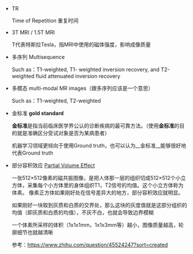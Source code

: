 * TR

  Time of Repetition 重复时间

* 3T MRI / 1.5T MRI

  T代表特斯拉Tesla，指MRI中使用的磁体强度，影响成像质量
  
* 多序列 Multisequence 

  Such as：T1-weighted, T1- weighted inversion recovery, and T2-weighted fluid attenuated inversion recovery
  
* 多模态 multi-modal MR images（跟多序列应该是一个意思）

  Such as：T1-weighted, T2-weighted
- 金标准 **gold standard**

  **金标准**是指当前临床医学界公认的诊断疾病的最可靠方法。（使用**金标准**的目的就是准确区分受试对象是否为某病患者）

  机器学习领域更倾向于使用Ground truth，也可以认为__金标准__能够很好地代表Ground truth
  
- 部分容积效应 [Partial Volume Effect](https://zhuanlan.zhihu.com/p/46252046)

  一张512×512像素的磁共振图像，是把人体那一层的组织切成512×512个小立方体，采集每个小方体里的身体组织T1，T2信号的均值。这个小立方体称为体素。
  像素正方体如果刚好处在信号差异大的地方，部分容积效应就明显。
  
  如果刚好一块取到灰质和白质的交界处，那么这块的灰度值就是这部分组织的均值（即灰质和白质的均值），不灰不白，也就会导致边界模糊
  
  一个体素所采样的体积（1x1x1mm，1x1x3mm等）越小，图像质量越高，轮廓细节也就越清晰
  
  参考：<https://www.zhihu.com/question/45524247?sort=created>